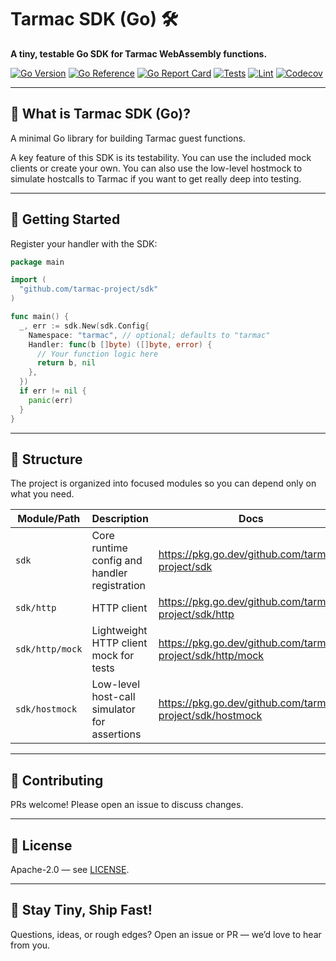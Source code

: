 # Tarmac SDK (Go) 🛠️

**A tiny, testable Go SDK for Tarmac WebAssembly functions.**

[![Go Version](https://img.shields.io/github/go-mod/go-version/madflojo/sdk)](https://github.com/madflojo/sdk)
[![Go Reference](https://pkg.go.dev/badge/github.com/tarmac-project/sdk.svg)](https://pkg.go.dev/github.com/tarmac-project/sdk)
[![Go Report Card](https://goreportcard.com/badge/github.com/tarmac-project/sdk)](https://goreportcard.com/report/github.com/tarmac-project/sdk)
[![Tests](https://github.com/madflojo/sdk/actions/workflows/tests.yml/badge.svg)](https://github.com/madflojo/sdk/actions/workflows/tests.yml)
[![Lint](https://github.com/madflojo/sdk/actions/workflows/lint.yml/badge.svg)](https://github.com/madflojo/sdk/actions/workflows/lint.yml)
[![Codecov](https://codecov.io/gh/madflojo/sdk/branch/main/graph/badge.svg)](https://codecov.io/gh/madflojo/sdk)

---

## 🧠 What is Tarmac SDK (Go)?

A minimal Go library for building Tarmac guest functions.

A key feature of this SDK is its testability.
You can use the included mock clients or create your own.
You can also use the low-level hostmock to simulate hostcalls to Tarmac if you want to get really deep into testing.

---

## 🚀 Getting Started

Register your handler with the SDK:

```go
package main

import (
  "github.com/tarmac-project/sdk"
)

func main() {
  _, err := sdk.New(sdk.Config{
    Namespace: "tarmac", // optional; defaults to "tarmac"
    Handler: func(b []byte) ([]byte, error) {
      // Your function logic here
      return b, nil
    },
  })
  if err != nil {
    panic(err)
  }
}
```

---

## 🧱 Structure

The project is organized into focused modules so you can depend only on what you need.

| Module/Path   | Description                                        | Docs                                                      |
| ------------- | -------------------------------------------------- | --------------------------------------------------------- |
| `sdk`         | Core runtime config and handler registration  | https://pkg.go.dev/github.com/tarmac-project/sdk          |
| `sdk/http`    | HTTP client      | https://pkg.go.dev/github.com/tarmac-project/sdk/http     |
| `sdk/http/mock` | Lightweight HTTP client mock for tests           | https://pkg.go.dev/github.com/tarmac-project/sdk/http/mock |
| `sdk/hostmock` | Low-level host-call simulator for assertions | https://pkg.go.dev/github.com/tarmac-project/sdk/hostmock |

---

## 🤝 Contributing

PRs welcome! Please open an issue to discuss changes.

---

## 📄 License

Apache-2.0 — see [LICENSE](LICENSE).

---

## 🌴 Stay Tiny, Ship Fast!

Questions, ideas, or rough edges? Open an issue or PR — we’d love to hear from you.
